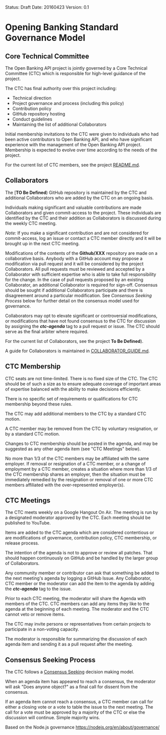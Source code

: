 Status: Draft
Date: 20160423
Version: 0.1

# Opening Banking Standard Governance Model

## Core Technical Committee

The Open Banking API project is jointly governed by a Core Technical Committee (CTC) which is responsible for high-level guidance of the project.

The CTC has final authority over this project including:

* Technical direction
* Project governance and process (including this policy)
* Contribution policy
* GitHub repository hosting
* Conduct guidelines
* Maintaining the list of additional Collaborators

Initial membership invitations to the CTC were given to individuals who had been active contributors to Open Banking API, and who have significant experience with the management of the Open Banking API project. Membership is expected to evolve over time according to the needs of the project.

For the current list of CTC members, see the project
[README.md](./README.md#current-project-team-members).

## Collaborators

The [**TO Be Defined**) GitHub repository is maintained by the CTC and additional Collaborators who are added by the CTC on an ongoing basis.

Individuals making significant and valuable contributions are made Collaborators and given commit-access to the project. These individuals are identified by the CTC and their addition as Collaborators is discussed during the weekly CTC meeting.

_Note:_ If you make a significant contribution and are not considered for commit-access, log an issue or contact a CTC member directly and it will be brought up in the next CTC meeting.

Modifications of the contents of the **Github/XXX** repository are made on a collaborative basis. Anybody with a GitHub account may propose a modification via pull request and it will be considered by the project Collaborators. All pull requests must be reviewed and accepted by a Collaborator with sufficient expertise who is able to take full responsibility for the change. In the case of pull requests proposed by an existing Collaborator, an additional Collaborator is required for sign-off. Consensus should be sought if additional Collaborators participate and there is disagreement around a particular modification. See _Consensus Seeking Process_ below for further detail on the consensus model used for governance.

Collaborators may opt to elevate significant or controversial modifications, or modifications that have not found consensus to the CTC for discussion by assigning the ***ctc-agenda*** tag to a pull request or issue. The CTC should serve as the final arbiter where required.

For the current list of Collaborators, see the project
**To Be Defined**).

A guide for Collaborators is maintained in
[COLLABORATOR_GUIDE.md](./COLLABORATOR_GUIDE.md).

## CTC Membership

CTC seats are not time-limited. There is no fixed size of the CTC. The CTC should be of such a size as to ensure adequate coverage of important areas of expertise balanced with the ability to make decisions efficiently.

There is no specific set of requirements or qualifications for CTC membership beyond these rules.

The CTC may add additional members to the CTC by a standard CTC motion.

A CTC member may be removed from the CTC by voluntary resignation, or by a standard CTC motion.

Changes to CTC membership should be posted in the agenda, and may be suggested as any other agenda item (see "CTC Meetings" below).

No more than 1/3 of the CTC members may be affiliated with the same employer.  If removal or resignation of a CTC member, or a change of employment by a CTC member, creates a situation where more than 1/3 of the CTC membership shares an employer, then the situation must be immediately remedied by the resignation or removal of one or more CTC members affiliated with the over-represented employer(s).

## CTC Meetings

The CTC meets weekly on a Google Hangout On Air. The meeting is run by a designated moderator approved by the CTC. Each meeting should be published to YouTube.

Items are added to the CTC agenda which are considered contentious or are modifications of governance, contribution policy, CTC membership, or release process.

The intention of the agenda is not to approve or review all patches.
That should happen continuously on GitHub and be handled by the larger group of Collaborators.

Any community member or contributor can ask that something be added to the next meeting's agenda by logging a GitHub Issue. Any Collaborator, CTC member or the moderator can add the item to the agenda by adding the ***ctc-agenda*** tag to the issue.

Prior to each CTC meeting, the moderator will share the Agenda with members of the CTC. CTC members can add any items they like to the agenda at the beginning of each meeting. The moderator and the CTC cannot veto or remove items.

The CTC may invite persons or representatives from certain projects to participate in a non-voting capacity.

The moderator is responsible for summarizing the discussion of each agenda item and sending it as a pull request after the meeting.

## Consensus Seeking Process

The CTC follows a
[Consensus Seeking](http://en.wikipedia.org/wiki/Consensus-seeking_decision-making) decision making model.

When an agenda item has appeared to reach a consensus, the moderator will ask "Does anyone object?" as a final call for dissent from the consensus.

If an agenda item cannot reach a consensus, a CTC member can call for either a closing vote or a vote to table the issue to the next meeting. The call for a vote must be approved by a majority of the CTC or else the discussion will continue. Simple majority wins.

Based on the Node.js governance https://nodejs.org/en/about/governance/
